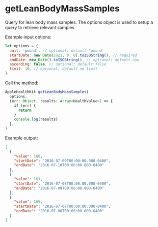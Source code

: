 # getLeanBodyMassSamples

Query for lean body mass samples. The options object is used to setup a query to retrieve relevant samples.

Example input options:

```javascript
let options = {
  unit: 'pound', // optional; default 'pound'
  startDate: new Date(2021, 0, 0).toISOString(), // required
  endDate: new Date().toISOString(), // optional; default now
  ascending: false, // optional; default false
  limit: 10, // optional; default no limit
}
```

Call the method:

```javascript
AppleHealthKit.getLeanBodyMassSamples(
  options,
  (err: Object, results: Array<HealthValue>) => {
    if (err) {
      return
    }
    console.log(results)
  },
)
```

Example output:

```json
[
  {
    "value": 160,
    "startDate": "2016-07-09T00:00:00.000-0400",
    "endDate": "2016-07-10T00:00:00.000-0400"
  },
  {
    "value": 161,
    "startDate": "2016-07-08T00:00:00.000-0400",
    "endDate": "2016-07-09T00:00:00.000-0400"
  },
  {
    "value": 165,
    "startDate": "2016-07-07T00:00:00.000-0400",
    "endDate": "2016-07-08T00:00:00.000-0400"
  }
]
```
